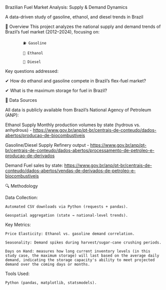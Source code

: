 Brazilian Fuel Market Analysis: Supply & Demand Dynamics

A data-driven study of gasoline, ethanol, and diesel trends in Brazil

📌 Overview
      This project analyzes the national supply and demand trends of Brazil’s fuel market (2012–2024), focusing on:

            ⛽ Gasoline

            🌱 Ethanol

            🚛 Diesel

Key questions addressed:

✔ How do ethanol and gasoline compete in Brazil’s flex-fuel market?

✔ What is the maximum storage for fuel in Brazil?

📂 Data Sources

All data is publicly available from Brazil’s National Agency of Petroleum (ANP):

  Ethanol Supply	Monthly production volumes by state (hydrous vs. anhydrous) - https://www.gov.br/anp/pt-br/centrais-de-conteudo/dados-abertos/producao-de-biocombustiveis
  
  Gasoline/Diesel Supply Refinery output - https://www.gov.br/anp/pt-br/centrais-de-conteudo/dados-abertos/processamento-de-petroleo-e-producao-de-derivados
  
  Demand Fuel sales by state: https://www.gov.br/anp/pt-br/centrais-de-conteudo/dados-abertos/vendas-de-derivados-de-petroleo-e-biocombustiveis

🔍 Methodology

Data Collection:

    Automated CSV downloads via Python (requests + pandas).

    Geospatial aggregation (state → national-level trends).

Key Metrics:

    Price Elasticity: Ethanol vs. gasoline demand correlation.

    Seasonality: Demand spikes during harvest/sugar-cane crushing periods.

    Days on Hand: measures how long current inventory levels (in this study case, the maximum storage) will last based on the average daily demand, indicating the storage capacity's ability to meet projected demand over the coming days or months.

Tools Used:

    Python (pandas, matplotlib, statsmodels).
